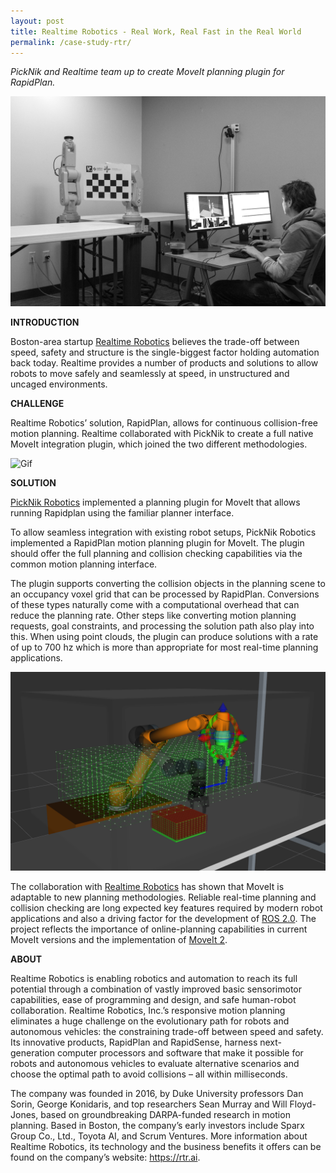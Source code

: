 ```yaml
---
layout: post
title: Realtime Robotics - Real Work, Real Fast in the Real World
permalink: /case-study-rtr/
---
```

*PickNik and Realtime team up to create MoveIt planning plugin for RapidPlan.*

![Image](/assets/images/case_studies/real_time_robotics/blog_image.jpg)

**INTRODUCTION**

Boston-area startup <a href="https://rtr.ai" target="_blank">Realtime Robotics</a> believes the trade-off between speed, safety and structure is the single-biggest factor holding automation back today. Realtime provides a number of products and solutions to allow robots to move safely and seamlessly at speed, in unstructured and uncaged environments.

**CHALLENGE**

Realtime Robotics’ solution, RapidPlan, allows for continuous collision-free motion planning. Realtime collaborated with PickNik to create a full native MoveIt integration plugin, which joined the two different methodologies.

![Gif](/assets/images/case_studies/real_time_robotics/image1.gif)

**SOLUTION**

[PickNik Robotics](https://picknik.ai) implemented a planning plugin for MoveIt that allows running Rapidplan using the familiar planner interface.

To allow seamless integration with existing robot setups, PickNik Robotics implemented a RapidPlan motion planning plugin for MoveIt. The plugin should offer the full planning and collision checking capabilities via the common motion planning interface.

The plugin supports converting the collision objects in the planning scene to an occupancy voxel grid that can be processed by RapidPlan. Conversions of these types naturally come with a computational overhead that can reduce the planning rate. Other steps like converting motion planning requests, goal constraints, and processing the solution path also play into this. When using point clouds, the plugin can produce solutions with a rate of up to 700 hz which is more than appropriate for most real-time planning applications.

![Image2](/assets/images/case_studies/real_time_robotics/image2.png)

The collaboration with <a href="https://rtr.ai" target="_blank">Realtime Robotics</a> has shown that MoveIt is adaptable to new planning methodologies. Reliable real-time planning and collision checking are long expected key features required by modern robot applications and also a driving factor for the development of <a href="https://index.ros.org/doc/ros2/" target="_blank">ROS 2.0</a>. The project reflects the importance of online-planning capabilities in current MoveIt versions and the implementation of <a href="https://moveit.ros.org/moveit!/ros/2019/03/01/announcing-the-moveit-2-port.html" target="_blank">MoveIt 2</a>.

**ABOUT**

Realtime Robotics is enabling robotics and automation to reach its full potential through a combination of vastly improved basic sensorimotor capabilities, ease of programming and design, and safe human-robot collaboration. Realtime Robotics, Inc.’s responsive motion planning eliminates a huge challenge on the evolutionary path for robots and autonomous vehicles: the constraining trade-off between speed and safety. Its innovative products, RapidPlan and RapidSense, harness next-generation computer processors and software that make it possible for robots and autonomous vehicles to evaluate alternative scenarios and choose the optimal path to avoid collisions – all within milliseconds.

The company was founded in 2016, by Duke University professors Dan Sorin, George Konidaris, and top researchers Sean Murray and Will Floyd-Jones, based on groundbreaking DARPA-funded research in motion planning. Based in Boston, the company’s early investors include Sparx Group Co., Ltd., Toyota AI, and Scrum Ventures. More information about Realtime Robotics, its technology and the business benefits it offers can be found on the company’s website: <a href="https://rtr.ai" target="_blank">https://rtr.ai</a>.
